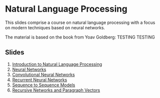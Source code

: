 
# Natural Language Processing

This slides comprise a course on natural language processing with a focus on modern techniques based on neural networks. 

The material is based on the book from Yoav Goldberg: TESTING TESTING

## Slides

1. [Introduction to Natural Language Processing](nlp/NLP-introduction.pdf)
2. [Neural Networks](nlp/NLP-neural.pdf)
3. [Convolutional Neural Networks](nlp/NLP-CNN.pdf)
4. [Recurrent Neural Networks](nlp/NLP-RNN.pdf) 
5. [Sequence to Sequence Models](nlp/NLP-seq2seq.pdf)
6. [Recursive Networks and Paragraph Vectors](nlp/NLP-recursive.pdf) 


